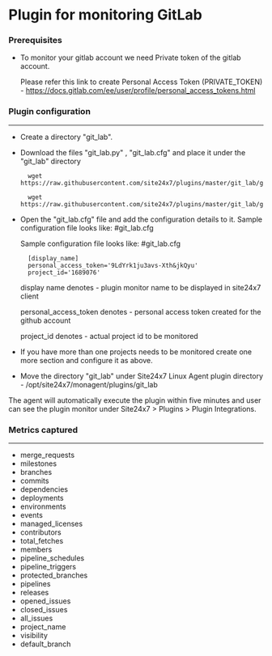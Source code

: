 # Plugin for monitoring GitLab

### Prerequisites
* To monitor your gitlab account we need Private token of the gitlab account.
	
	Please refer this link to create Personal Access Token (PRIVATE_TOKEN) - https://docs.gitlab.com/ee/user/profile/personal_access_tokens.html

### Plugin configuration
---

* Create a directory "git_lab".

* Download the files "git_lab.py" , "git_lab.cfg" and place it under the "git_lab" directory

		wget https://raw.githubusercontent.com/site24x7/plugins/master/git_lab/git_lab.py

		wget https://raw.githubusercontent.com/site24x7/plugins/master/git_lab/git_lab.cfg


* Open the "git_lab.cfg" file and add the configuration details to it. Sample configuration file looks like: #git_lab.cfg
	
	Sample configuration file looks like:
	#git_lab.cfg
	
		[display_name]
		personal_access_token='9LdYrk1ju3avs-Xth&jkQyu'
		project_id='1689076'

	display name denotes - plugin monitor name to be displayed in site24x7 client
	
	personal_access_token denotes - personal access token created for the github account
	
	project_id denotes - actual project id to be monitored

* If you have more than one projects needs to be monitored create one more section and configure it as above.

* Move the directory "git_lab" under Site24x7 Linux Agent plugin directory - /opt/site24x7/monagent/plugins/git_lab

The agent will automatically execute the plugin within five minutes and user can see the plugin monitor under Site24x7 > Plugins > Plugin Integrations.


### Metrics captured
---
* merge_requests
* milestones
* branches
* commits
* dependencies
* deployments
* environments
* events
* managed_licenses
* contributors
* total_fetches
* members
* pipeline_schedules
* pipeline_triggers
* protected_branches
* pipelines
* releases
* opened_issues
* closed_issues
* all_issues
* project_name
* visibility
* default_branch
